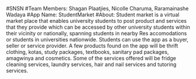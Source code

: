 #SNSN 
#Team Members: Shagan Plaatjies, Nicolle Charuma, Raramainashe Wadaya
#App Name: StudentMarket
#About: Student market is a virtual market place that enables university students to post product and services that they provide which can be accessed by other university students within their vicinity or nationally, spanning students in nearby Res accomodations or students in universities nationwide. Students can use the app as a buyer, seller or service provider. A few products found on the app will be thrift clothing, kotas, study packages, textbooks, sanitary pad packages, amagwinya and cosmetics. Some of the services offered will be fridge cleaning services, laundry services, hair and nail services and tutoring services.

